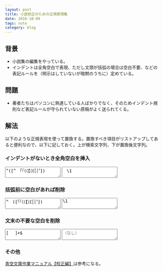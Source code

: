 ```yaml
---
layout: post
title: 小説校正のための正規表現集
date: 2016-10-09
tags: note
category: blog
---
```


## 背景
* 小説集の編集をやっている。
* インデントは全角空白で表現、ただし文頭が括弧の場合は空白不要、などの表記ルールを（明示はしていないが暗黙のうちに）定めている。


## 問題
* 著者たちはパソコンに熟達している人ばかりでなく、そのためインデント規則など表記ルールが守られていない原稿がよく送られてくる。


## 解法
以下のような正規表現を使って置換する。置換すべき項目がリストアップしてあると便利なので、以下に記しておく。上が検索文字列、下が置換後文字列。

### インデントがないとき全角空白を挿入
<textarea onclick="this.select();">^([^　「『（〈【〔《［｛〝])</textarea>
<textarea onclick="this.select();">　\1</textarea>


### 括弧前に空白があれば削除
<textarea onclick="this.select();">^　([「『（〈【〔《［｛〝])</textarea>
<textarea onclick="this.select();">\1</textarea>


### 文末の不要な空白を削除
<textarea onclick="this.select();">[ 　]+$</textarea>
<textarea onclick="this.select();" placeholder="（なし）"></textarea>


### その他
[青空文庫作業マニュアル【校正編】](http://www.aozora.gr.jp/aozora-manual/index-proofreading.html#proofreading04)は参考になる。